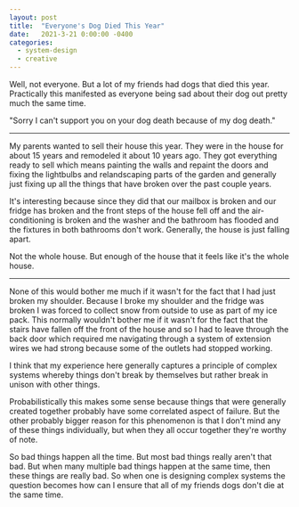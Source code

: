 ```yaml
---
layout: post
title:  "Everyone's Dog Died This Year"
date:   2021-3-21 0:00:00 -0400
categories:
  - system-design
  - creative
---
```

Well, not everyone. But a lot of my friends had dogs that died this year. Practically this manifested as everyone being sad about their dog out pretty much the same time. 

"Sorry I can't support you on your dog death because of my dog death."

---

My parents wanted to sell their house this year. They were in the house for about 15 years and remodeled it about 10 years ago. They got everything ready to sell which means painting the walls and repaint the doors and fixing the lightbulbs and relandscaping parts of the garden and generally just fixing up all the things that have broken over the past couple years.

It's interesting because since they did that our mailbox is broken and our fridge has broken and the front steps of the house fell off and the air-conditioning is broken and the washer and the bathroom has flooded and the fixtures in both bathrooms don't work. Generally, the house is just falling apart.

Not the whole house. But enough of the house that it feels like it's the whole house.

---

None of this would bother me much if it wasn't for the fact that I had just broken my shoulder. Because I broke my shoulder and the fridge was broken I was forced to collect snow from outside to use as part of my ice pack. This normally wouldn't bother me if it wasn't for the fact that the stairs have fallen off the front of the house and so I had to leave through the back door which required me navigating through a system of extension wires we had strong because some of the outlets had stopped working.

I think that my experience here generally captures a principle of complex systems whereby things don't break by themselves but rather break in unison with other things.

Probabilistically this makes some sense because things that were generally created together probably have some correlated aspect of failure. But the other probably bigger reason for this phenomenon is that I don't mind any of these things individually, but when they all occur together they're worthy of note.

So bad things happen all the time. But most bad things really aren't that bad. But when many multiple bad things happen at the same time, then these things are really bad. So when one is designing complex systems the question becomes how can I ensure that all of my friends dogs don't die at the same time.